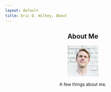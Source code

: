 ```yaml
---
layout: default
title: Eric D. Wilkey, About
---
```


<meta name="viewport" content="width=device-width, initial-scale=1.0">

<div class="blurb">
	<h2><center>About Me</center></h1>
</div><!-- /.blurb -->

<center><img src="Eric.jpg" width="100" height="100" alt= "EricFace"</center>

A few things about me.

